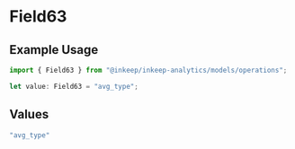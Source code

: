 # Field63

## Example Usage

```typescript
import { Field63 } from "@inkeep/inkeep-analytics/models/operations";

let value: Field63 = "avg_type";
```

## Values

```typescript
"avg_type"
```